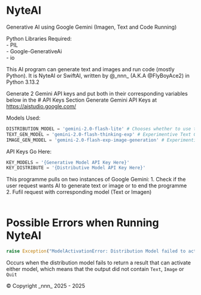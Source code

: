 # NyteAI
Generative AI using Google Gemini (Imagen, Text and Code Running)

Python Libraries Required:\
    - PIL\
    - Google-GenerativeAi\
    - io

This AI program can generate text and images and run code (mostly Python).
It is NyteAI or SwiftAI, written by @\_nnn_ (A.K.A @FlyBoyAce2) in Python 3.13.2

Generate 2 Gemini API keys and put both in their corresponding variables below in the # API Keys Section
Generate Gemini API Keys at https://aistudio.google.com/

Models Used:
```python
DISTRIBUTION_MODEL = 'gemini-2.0-flash-lite' # Chooses whether to use text or image generation model
TEXT_GEN_MODEL = 'gemini-2.0-flash-thinking-exp' # Experimentive Text Generation Model with Thinking Abilities and Code Running Capabilities
IMAGE_GEN_MODEL = 'gemini-2.0-flash-exp-image-generation' # Experimentive Image Generation Model
```

API Keys Go Here:
```python
KEY_MODELS = '{Generative Model API Key Here}'
KEY_DISTRIBUTE = '{Distributive Model API Key Here}'
```

This programme pulls on two instances of Google Gemini:
    1. Check if the user request wants AI to generate text or image or to end the programme<br>
    2. Fufil request with corresponding model (Text or Imagen)<br><br>

# Possible Errors when Running NyteAI
```python
raise Exception("ModelActivationError: Distribution Model failed to activate Text or Imagen Model")
```
Occurs when the distribution model fails to return a result that can activate either model, which means that the output did not contain ```Text```, ```Image``` or ```Quit```

© Copyright \_nnn_ 2025 - 2025
